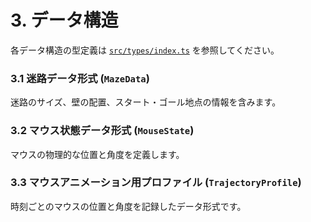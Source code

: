 # 3. データ構造

各データ構造の型定義は [`src/types/index.ts`](../src/types/index.ts) を参照してください。

### 3.1 迷路データ形式 (`MazeData`)
迷路のサイズ、壁の配置、スタート・ゴール地点の情報を含みます。

### 3.2 マウス状態データ形式 (`MouseState`)
マウスの物理的な位置と角度を定義します。

### 3.3 マウスアニメーション用プロファイル (`TrajectoryProfile`)
時刻ごとのマウスの位置と角度を記録したデータ形式です。
